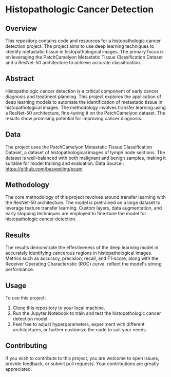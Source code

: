 # Histopathologic Cancer Detection

## Overview

This repository contains code and resources for a histopathologic cancer detection project. The project aims to use deep learning techniques to identify metastatic tissue in histopathological images. The primary focus is on leveraging the PatchCamelyon Metastatic Tissue Classification Dataset and a ResNet-50 architecture to achieve accurate classification.

## Abstract

Histopathologic cancer detection is a critical component of early cancer diagnosis and treatment planning. This project explores the application of deep learning models to automate the identification of metastatic tissue in histopathological images. The methodology involves transfer learning using a ResNet-50 architecture, fine-tuning it on the PatchCamelyon dataset. The results show promising potential for improving cancer diagnosis.

## Data

The project uses the PatchCamelyon Metastatic Tissue Classification Dataset, a dataset of histopathological images of lymph node sections. The dataset is well-balanced with both malignant and benign samples, making it suitable for model training and evaluation.
Data Source : https://github.com/basveeling/pcam
## Methodology

The core methodology of this project revolves around transfer learning with the ResNet-50 architecture. The model is pretrained on a large dataset to leverage feature transfer learning. Custom layers, data augmentation, and early stopping techniques are employed to fine-tune the model for histopathologic cancer detection.

## Results

The results demonstrate the effectiveness of the deep learning model in accurately identifying cancerous regions in histopathological images. Metrics such as accuracy, precision, recall, and F1-score, along with the Receiver Operating Characteristic (ROC) curve, reflect the model's strong performance.

## Usage

To use this project:

1. Clone this repository to your local machine.
2. Run the Jupyter Notebook to train and test the histopathologic cancer detection model.
3. Feel free to adjust hyperparameters, experiment with different architectures, or further customize the code to suit your needs.

## Contributing

If you wish to contribute to this project, you are welcome to open issues, provide feedback, or submit pull requests. Your contributions are greatly appreciated.


